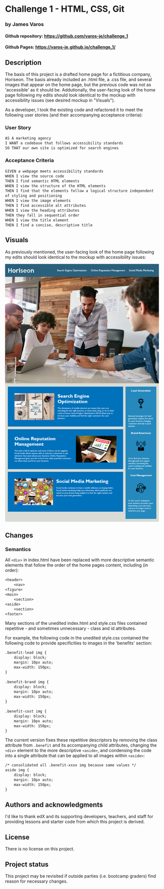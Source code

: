 # Challenge 1 - HTML, CSS, Git
### by James Varos

#### Github repository: https://github.com/varos-je/challenge_1
#### Github Pages: https://varos-je.github.io/challenge_1/

## Description
The basis of this project is a drafted home page for a fictitious company, Horiseon. The basis already included an .html file, a .css file, and several images that appear on the home page, but the previous code was not as 'accessible' as it should be. Addutionally, the user-facing look of the home page following my edits should look identical to the mockup with accessibility issues (see desired mockup in "Visuals").

As a developer, I took the existing code and refactored it to meet the following user stories (and their accompanying acceptance criteria):

### User Story

```
AS A marketing agency
I WANT a codebase that follows accessibility standards
SO THAT our own site is optimized for search engines
```

### Acceptance Criteria

```
GIVEN a webpage meets accessibility standards
WHEN I view the source code
THEN I find semantic HTML elements
WHEN I view the structure of the HTML elements
THEN I find that the elements follow a logical structure independent of styling and positioning
WHEN I view the image elements
THEN I find accessible alt attributes
WHEN I view the heading attributes
THEN they fall in sequential order
WHEN I view the title element
THEN I find a concise, descriptive title
```

## Visuals
As previously mentioned, the user-facing look of the home page following my edits should look identical to the mockup with accessibility issues:

![As previously mentioned, the user-facing look of the home page following my edits should look identical to the mockup with accessibility issues:](./Assets/01-html-css-git-homework-demo.png)

## Changes

### Semantics

All `<div>` in index.html have been replaced with more descriptive semantic elements that follow the order of the home pages content, including (in order): 

```
<header>
    <nav>
<figure>
<main>
    <section>
<aside>
    <section>
<footer>

```

Many sections of the unedited index.html and style.css files contained repetitive - and sometimes unnecessary - class and id attributes. 

For example, the following code in the unedited style.css contained the following code to provide specificities to images in the 'benefits' section: 

```
.benefit-lead img {
    display: block;
    margin: 10px auto;
    max-width: 150px;
}

.benefit-brand img {
    display: block;
    margin: 10px auto;
    max-width: 150px;
}

.benefit-cost img {
    display: block;
    margin: 10px auto;
    max-width: 150px;
}
```

The current version fixes these repetitive descriptors by removing the class attribute from `.benefit` and its accompanying child attributes, changing the `<div>` element to the more descriptive `<aside>`, and condensing the code into a single attribute that can be applied to all images within `<aside>`:

```
/* consolidated all .benefit-xxxx img because same values */
aside img {
    display: block;
    margin: 10px auto;
    max-width: 150px;
}
```

## Authors and acknowledgments
I'd like to thank edX and its supporting developers, teachers, and staff for providing lessons and starter code from which this project is derived.

## License
There is no license on this project.

## Project status
This project may be revisited if outside parties (i.e. bootcamp graders) find reason for necessary changes.
